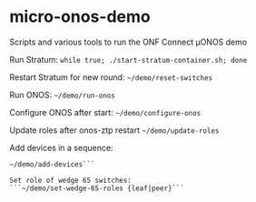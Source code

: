# micro-onos-demo
Scripts and various tools to run the ONF Connect µONOS demo

Run Stratum:
```while true; ./start-stratum-container.sh; done```

Restart Stratum for new round:
```~/demo/reset-switches```

Run ONOS:
```~/demo/run-onos```

Configure ONOS after start:
```~/demo/configure-onos```

Update roles after onos-ztp restart
```~/demo/update-roles```

Add devices in a sequence:
```# 2 peers, 1 spine, switch peers to leaves
~/demo/add-devices```

Set role of wedge 65 switches:
```~/demo/set-wedge-65-roles {leaf|peer}```

